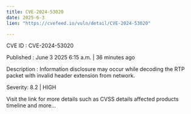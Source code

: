 ```yaml
---
title: CVE-2024-53020
date: 2025-6-3
lien: "https://cvefeed.io/vuln/detail/CVE-2024-53020"

---
```


CVE ID : CVE-2024-53020

Published :  June 3
2025
6:15 a.m. | 36 minutes ago

Description : Information disclosure may occur while decoding the RTP packet with invalid header extension from network.

Severity: 8.2 | HIGH

Visit the link for more details
such as CVSS details
affected products
timeline
and more...
